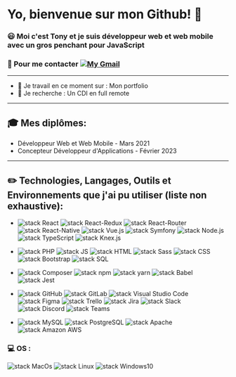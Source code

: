 # Yo, bienvenue sur mon Github! 👋

### 😃   Moi c'est Tony et je suis développeur web et web mobile avec un gros penchant pour JavaScript
### 🤝 Pour me contacter [![My Gmail](https://img.shields.io/badge/Email%20-000000.svg?style=plastic&logo=Gmail)](herbet.le.faucheur.tony@gmail.com)

*****************

- 👷 Je travail en ce moment sur : Mon portfolio
- 🔎 Je recherche : Un CDI en full remote

*****************

## 🎓 Mes diplômes:

- Développeur Web et Web Mobile - Mars 2021
- Concepteur Développeur d'Applications - Février 2023

*****************

## ✏️ Technologies, Langages, Outils et Environnements que j'ai pu utiliser (liste non exhaustive):

- ![stack React](https://img.shields.io/badge/React-61DAFB.svg?style=plastic&logo=React&logoColor=black) ![stack React-Redux](https://img.shields.io/badge/Redux-593D88?style=plastic&logo=redux&logoColor=white) ![stack React-Router](https://img.shields.io/badge/React_Router-CA4245?style=plastic&logo=react-router&logoColor=white) ![stack React-Native](https://img.shields.io/badge/React_Native-20232A?style=plastic&logo=react&logoColor=61DAFB) ![stack Vue.js](https://img.shields.io/badge/Vue.js-4FC08D.svg?style=plastic&logo=data:image/svg+xml;base64,PHN2ZyB4bWxucz0iaHR0cDovL3d3dy53My5vcmcvMjAwMC9zdmciIHZpZXdCb3g9IjAgMCAyNjEuNzYgMjI2LjY5Ij48cGF0aCBkPSJNMTYxLjA5Ni4wMDFsLTMwLjIyNSA1Mi4zNTFMMTAwLjY0Ny4wMDFILS4wMDVsMTMwLjg3NyAyMjYuNjg4TDI2MS43NDkuMDAxeiIgZmlsbD0iIzQxYjg4MyIvPjxwYXRoIGQ9Ik0xNjEuMDk2LjAwMWwtMzAuMjI1IDUyLjM1MUwxMDAuNjQ3LjAwMUg1Mi4zNDZsNzguNTI2IDEzNi4wMUwyMDkuMzk4LjAwMXoiIGZpbGw9IiMzNDQ5NWUiLz48L3N2Zz4K) ![stack Symfony](https://img.shields.io/badge/Symfony-000000.svg?style=plastic&logo=Symfony) ![stack Node.js](https://img.shields.io/badge/Node.js-339933.svg?style=plastic&logo=Node.js&logoColor=white) ![stack TypeScript](https://img.shields.io/badge/TypeScript-3178C6.svg?style=plastic&logo=TypeScript&logoColor=white) ![stack Knex.js](https://img.shields.io/badge/Knex.js-E16426.svg?style=plastic) 


- ![stack PHP](https://img.shields.io/badge/PHP-777BB4.svg?style=plastic&logo=PHP&logoColor=white) ![stack JS](https://img.shields.io/badge/JavaScript-F7DF1E.svg?style=plastic&logo=JavaScript&logoColor=black) ![stack HTML](https://img.shields.io/badge/HTML5-E34F26.svg?style=plastic&logo=HTML5&logoColor=white) ![stack Sass](https://img.shields.io/badge/Sass-CC6699.svg?style=plastic&logo=Sass&logoColor=white) ![stack CSS](https://img.shields.io/badge/CSS3-1572B6.svg?style=plastic&logo=CSS3&logoColor=white) ![stack Bootstrap](https://img.shields.io/badge/Bootstrap-7952B3.svg?style=plastic&logo=Bootstrap&logoColor=white) ![stack SQL](https://img.shields.io/badge/SQL-4479A1.svg?style=plastic&logo=SQL&logoColor=white)

- ![stack Composer](https://img.shields.io/badge/Composer-885630.svg?style=plastic&logo=Composer&logoColor=white) ![stack npm](https://img.shields.io/badge/npm-CB3837.svg?style=plastic&logo=npm) ![stack yarn](https://img.shields.io/badge/yarn-2C8EBB.svg?style=plastic&logo=yarn&logoColor=white) ![stack Babel](https://img.shields.io/badge/Babel-F9DC3E.svg?style=plastic&logo=Babel&logoColor=black) ![stack Jest](https://img.shields.io/badge/Jest-C21325.svg?style=plastic&logo=Jest&logoColor=white) 

- ![stack GitHub](https://img.shields.io/badge/GitHub-181717.svg?style=plastic&logo=GitHub) ![stack GitLab](https://img.shields.io/badge/GitLab-181717.svg?style=plastic&logo=GitLab) ![stack Visual Studio Code](https://img.shields.io/badge/Visual%20Studio%20Code-007ACC.svg?style=plastic&logo=Visual-Studio-Code) ![stack Figma](https://img.shields.io/badge/Figma-F24E1E.svg?style=plastic&logo=Figma&logoColor=white) ![stack Trello](https://img.shields.io/badge/Trello-0052CC?style=plastic&logo=trello) ![stack Jira](https://img.shields.io/badge/Jira-0052CC?style=plastic&logo=Jira) ![stack Slack](https://img.shields.io/badge/Slack-4A154B?style=plastic&logo=slack&logoColor=white) ![stack Discord](https://img.shields.io/badge/Discord-7289DA?style=plastic&logo=discord&logoColor=white) ![stack Teams](https://img.shields.io/badge/Teams-6264A7?style=plastic&logo=microsoft-teams&logoColor=white)

- ![stack MySQL](https://img.shields.io/badge/MySQL-4479A1.svg?style=plastic&logo=MySQL&logoColor=white) ![stack PostgreSQL](https://img.shields.io/badge/PostgreSQL-4169E1.svg?style=plastic&logo=PostgreSQL&logoColor=white)  ![stack Apache](https://img.shields.io/badge/Apache-D22128.svg?style=plastic&logo=Apache) ![stack Amazon AWS](https://img.shields.io/badge/Amazon%20AWS-232F3E.svg?style=plastic&logo=Amazon-AWS)

### 💻 OS :  
![stack MacOs](https://img.shields.io/badge/MacOs-000000.svg?style=plastic&logo=MacOs) ![stack Linux](https://img.shields.io/badge/Linux-FCC624.svg?style=plastic&logo=Linux&logoColor=black) ![stack Windows10](https://img.shields.io/badge/Windows-0078D6?style=plastic&logo=windows)

<!--
## 📈 Stats :
![GitHub Stats](https://github-readme-stats.vercel.app/api?username=Tony-Herbet&show_icons=true)

In process... ⚙️🔧🔨
- 🔭 I’m currently working on ...
- 🌱 I’m currently learning ...
- 👯 I’m looking to collaborate on ...
- 🤔 I’m looking for help with ...
- 💬 Ask me about ...
- 📫 How to reach me: ![stack Gmail](https://img.shields.io/badge/Email%20me-000000.svg?style=plastic&logo=Gmail)
- 😄 Pronouns: ...
- ⚡ Fun fact: ...
-->
